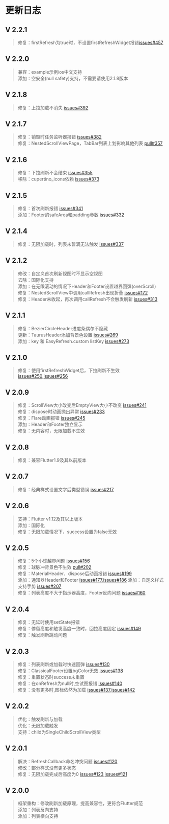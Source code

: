 # 更新日志

## V 2.2.1
>修复：firstRefresh为true时，不设置firstRefreshWidget报错[issues#457](https://github.com/xuelongqy/flutter_easyrefresh/issues/457)  

## V 2.2.0
>兼容：example示例ios中文支持  
>添加：空安全(null safety)支持，不需要请使用2.1.8版本  

## V 2.1.8
>修复：上拉加载不消失 [issues#392](https://github.com/xuelongqy/flutter_easyrefresh/issues/392)  

## V 2.1.7
>修复：销毁时任务监听器报错 [issues#382](https://github.com/xuelongqy/flutter_easyrefresh/issues/382)  
>修复：NestedScrollViewPage，TabBar列表上划影响其他列表 [pull#357](https://github.com/xuelongqy/flutter_easyrefresh/pull/357)  

## V 2.1.6
>修复：下拉刷新不会结束 [issues#355](https://github.com/xuelongqy/flutter_easyrefresh/issues/355)  
>移除：cupertino_icons依赖 [issues#373](https://github.com/xuelongqy/flutter_easyrefresh/issues/373)  

## V 2.1.5
>修复：首次刷新报错 [issues#341](https://github.com/xuelongqy/flutter_easyrefresh/issues/341)  
>添加：Footer的safeArea和padding参数 [issues#332](https://github.com/xuelongqy/flutter_easyrefresh/issues/332)  

## V 2.1.4
>修复：无限加载时，列表未暂满无法触发 [issues#337](https://github.com/xuelongqy/flutter_easyrefresh/issues/337)  

## V 2.1.2
>修改：自定义首次刷新视图时不显示空视图  
>去除：国际化支持  
>添加：在无限滚动的情况下Header和Footer设置越界回弹(overScroll)  
>修复：NestedScrollView中调用callRefresh出现折叠 [issues#172](https://github.com/xuelongqy/flutter_easyrefresh/issues/172)  
>修复：Header未收起，再次调用callRefresh不会触发刷新 [issues#313](https://github.com/xuelongqy/flutter_easyrefresh/issues/313)  

## V 2.1.1
>修复：BezierCircleHeader进度条偶尔不隐藏  
>更新：TaurusHeader添加背景色设置 [issues#269](https://github.com/xuelongqy/flutter_easyrefresh/issues/269)  
>添加：key 和 EasyRefresh.custom listKey [issues#273](https://github.com/xuelongqy/flutter_easyrefresh/issues/273)   

## V 2.1.0
>修复：使用firstRefreshWidget后，下拉刷新不生效 [issues#250](https://github.com/xuelongqy/flutter_easyrefresh/issues/250),[issues#256](https://github.com/xuelongqy/flutter_easyrefresh/issues/256)  

## V 2.0.9
>修复：ScrollView大小改变后EmptyView大小不改变 [issues#241](https://github.com/xuelongqy/flutter_easyrefresh/issues/241)  
>修复：dispose时动画抛出异常 [issues#233](https://github.com/xuelongqy/flutter_easyrefresh/issues/233)  
>修复：Flare动画报错 [issues#245](https://github.com/xuelongqy/flutter_easyrefresh/issues/245)  
>添加：Header和Footer独立显示  
>修复：无内容时，无限加载不生效  

## V 2.0.8
>修复：兼容Flutter1.9及其以前版本  

## V 2.0.7
>修复：经典样式设置文字后类型错误 [issues#217](https://github.com/xuelongqy/flutter_easyrefresh/issues/217)  

## V 2.0.6
>支持：Flutter v1.12及其以上版本  
>添加：国际化  
>修复：无限加载情况下，success设置为false无效  

## V 2.0.5
>修复：5个小球越界问题 [issues#156](https://github.com/xuelongqy/flutter_easyrefresh/issues/156)  
>修复：球脉冲背景色不生效 [pull#202](https://github.com/xuelongqy/flutter_easyrefresh/pull/202)  
>修复：MaterialHeader，dispose后动画报错 [issues#199](https://github.com/xuelongqy/flutter_easyrefresh/issues/199)  
>添加：通知器Header和Footer [issues#177](https://github.com/xuelongqy/flutter_easyrefresh/issues/177),[issues#186](https://github.com/xuelongqy/flutter_easyrefresh/issues/186) 
>添加：自定义样式支持手势 [issues#207](https://github.com/xuelongqy/flutter_easyrefresh/issues/207)  
>修复：列表高度不大于指示器高度，Footer反向问题 [issues#160](https://github.com/xuelongqy/flutter_easyrefresh/issues/160)   

## V 2.0.4
>修复：无延时使用setState报错   
>修复：停留高度和触发高度一致时，回拉高度固定 [issues#149](https://github.com/xuelongqy/flutter_easyrefresh/issues/149)   
>修复：触发刷新跳动问题   

## V 2.0.3
>修复：列表刷新或加载时快速回弹 [issues#130](https://github.com/xuelongqy/flutter_easyrefresh/issues/130)   
>修复：ClassicalFooter设置bgColor无效 [issues#138](https://github.com/xuelongqy/flutter_easyrefresh/issues/138)   
>修复：重置状态时success未重置   
>修复：在onRefresh为null时,空试图报错 [issues#140](https://github.com/xuelongqy/flutter_easyrefresh/issues/140)   
>修复：没有更多时,图标依然为加载 [issues#137](https://github.com/xuelongqy/flutter_easyrefresh/issues/137),[issues#142](https://github.com/xuelongqy/flutter_easyrefresh/issues/142)   

## V 2.0.2
>优化：触发刷新与加载   
>优化：无限加载触发   
>支持：child为SingleChildScrollView类型   

## V 2.0.1
>解决：RefreshCallback命名冲突问题 [issues#120](https://github.com/xuelongqy/flutter_easyrefresh/issues/120)  
>修改：部分样式没有更多状态  
>修复：无限加载完成后高度为0 [issues#123](https://github.com/xuelongqy/flutter_easyrefresh/issues/123),[issues#121](https://github.com/xuelongqy/flutter_easyrefresh/issues/121)  

## V 2.0.0
>框架重构：修改刷新加载原理，提高兼容性，更符合Flutter规范  
>添加：列表反向支持  
>添加：列表横向支持  
